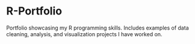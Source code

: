 # R-Portfolio
Portfolio showcasing my R programming skills. Includes examples of data cleaning, analysis, and visualization projects I have worked on. 
